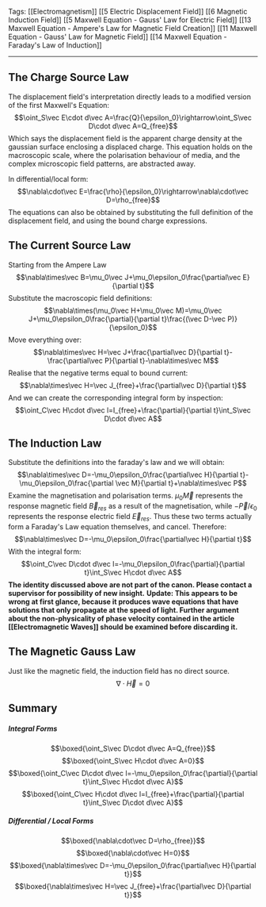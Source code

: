 Tags: [[Electromagnetism]] [[5 Electric Displacement Field]] [[6 Magnetic Induction Field]] [[5 Maxwell Equation - Gauss' Law for Electric Field]] [[13 Maxwell Equation - Ampere's Law for Magnetic Field Creation]] [[11 Maxwell Equation - Gauss' Law for Magnetic Field]] [[14 Maxwell Equation - Faraday's Law of Induction]]
___
## The Charge Source Law
The displacement field's interpretation directly leads to a modified version of the first Maxwell's Equation:
$$\oint_S\vec E\cdot d\vec A=\frac{Q}{\epsilon_0}\rightarrow\oint_S\vec D\cdot d\vec A=Q_{free}$$
Which says the displacement field is the apparent charge density at the gaussian surface enclosing a displaced charge. This equation holds on the macroscopic scale, where the polarisation behaviour of media, and the complex microscopic field patterns, are abstracted away. 

In differential/local form:
$$\nabla\cdot\vec E=\frac{\rho}{\epsilon_0}\rightarrow\nabla\cdot\vec D=\rho_{free}$$
The equations can also be obtained by substituting the full definition of the displacement field, and using the bound charge expressions. 
## The Current Source Law
Starting from the Ampere Law
$$\nabla\times\vec B=\mu_0\vec J+\mu_0\epsilon_0\frac{\partial\vec E}{\partial t}$$
Substitute the macroscopic field definitions:
$$\nabla\times(\mu_0\vec H+\mu_0\vec M)=\mu_0\vec J+\mu_0\epsilon_0\frac{\partial}{\partial t}\frac{(\vec D-\vec P)}{\epsilon_0}$$
Move everything over:
$$\nabla\times\vec H=\vec J+\frac{\partial\vec D}{\partial t}-\frac{\partial\vec P}{\partial t}-\nabla\times\vec M$$
Realise that the negative terms equal to bound current:
$$\nabla\times\vec H=\vec J_{free}+\frac{\partial\vec D}{\partial t}$$
And we can create the corresponding integral form by inspection:
$$\oint_C\vec H\cdot d\vec l=I_{free}+\frac{\partial}{\partial t}\int_S\vec D\cdot d\vec A$$
## The Induction Law
Substitute the definitions into the faraday's law and we will obtain:
$$\nabla\times\vec D=-\mu_0\epsilon_0\frac{\partial\vec H}{\partial t}-\mu_0\epsilon_0\frac{\partial \vec M}{\partial t}+\nabla\times\vec P$$
Examine the magnetisation and polarisation terms. $\mu_0\vec M$ represents the response magnetic field $\vec B_{res}$ as a result of the magnetisation, while $-\vec P/\epsilon_0$ represents the response electric field $\vec E_{res}$. Thus these two terms actually form a Faraday's Law equation themselves, and cancel. Therefore: 
$$\nabla\times\vec D=-\mu_0\epsilon_0\frac{\partial\vec H}{\partial t}$$
With the integral form:
$$\oint_C\vec D\cdot d\vec l=-\mu_0\epsilon_0\frac{\partial}{\partial t}\int_S\vec H\cdot d\vec A$$
**The identity discussed above are not part of the canon. Please contact a supervisor for possibility of new insight.** 
**Update: This appears to be wrong at first glance, because it produces wave equations that have solutions that only propagate at the speed of light. Further argument about the non-physicality of phase velocity contained in the article [[Electromagnetic Waves]] should be examined before discarding it.**
## The Magnetic Gauss Law
Just like the magnetic field, the induction field has no direct source. 
$$\nabla\cdot\vec H=0$$
## Summary
##### Integral Forms
$$\boxed{\oint_S\vec D\cdot d\vec A=Q_{free}}$$
$$\boxed{\oint_S\vec H\cdot d\vec A=0}$$
$$\boxed{\oint_C\vec D\cdot d\vec l=-\mu_0\epsilon_0\frac{\partial}{\partial t}\int_S\vec H\cdot d\vec A}$$
$$\boxed{\oint_C\vec H\cdot d\vec l=I_{free}+\frac{\partial}{\partial t}\int_S\vec D\cdot d\vec A}$$
##### Differential / Local Forms
$$\boxed{\nabla\cdot\vec D=\rho_{free}}$$
$$\boxed{\nabla\cdot\vec H=0}$$
$$\boxed{\nabla\times\vec D=-\mu_0\epsilon_0\frac{\partial\vec H}{\partial t}}$$
$$\boxed{\nabla\times\vec H=\vec J_{free}+\frac{\partial\vec D}{\partial t}}$$
